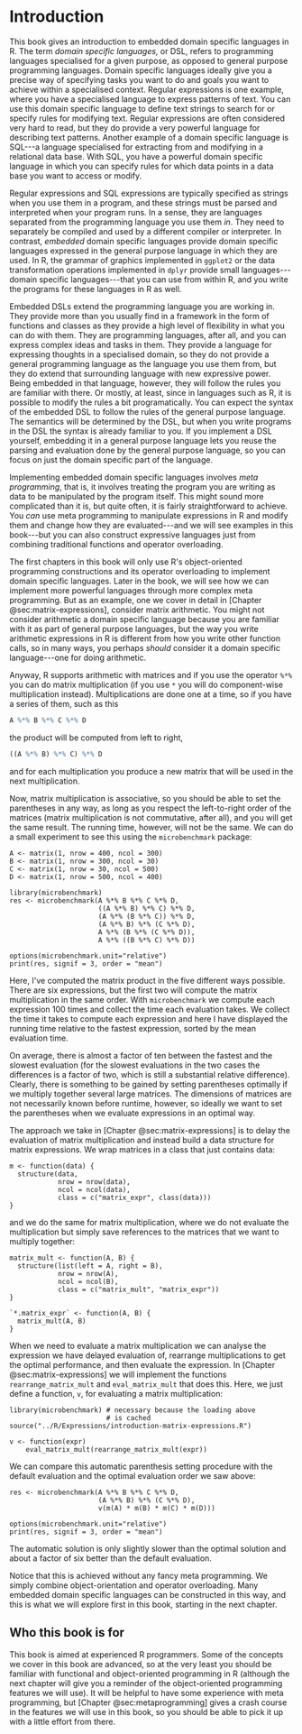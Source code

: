 
# Introduction

This book gives an introduction to embedded domain specific languages in R. The term *domain specific languages,* or DSL, refers to programming languages specialised for a given purpose, as opposed to general purpose programming languages. Domain specific languages ideally give you a precise way of specifying tasks you want to do and goals you want to achieve within a specialised context. Regular expressions is one example, where you have a specialised language to express patterns of text. You can use this domain specific language to define text strings to search for or specify rules for modifying text. Regular expressions are often considered very hard to read, but they do provide a very powerful language for describing text patterns. Another example of a domain specific language is SQL---a language specialised for extracting from and modifying in a relational data base. With SQL, you have a powerful domain specific language in which you can specify rules for which data points in a data base you want to access or modify.

Regular expressions and SQL expressions are typically specified as strings when you use them in a program, and these strings must be parsed and interpreted when your program runs. In a sense, they are languages separated from the programming language you use them *in*. They need to separately be compiled and used by a different compiler or interpreter. In contrast, *embedded* domain specific languages provide domain specific languages expressed in the general purpose language in which they are used. In R, the grammar of graphics implemented in `ggplot2` or the data transformation operations implemented in `dplyr` provide small languages---domain specific languages---that you can use from within R, and you write the programs for these languages in R as well.

Embedded DSLs extend the programming language you are working in. They provide more than you usually find in a framework in the form of functions and classes as they provide a high level of flexibility in what you can do with them. They are programming languages, after all, and you can express complex ideas and tasks in them. They provide a language for expressing thoughts in a specialised domain, so they do not provide a general programming language as the language you use them from, but they do extend that surrounding language with new expressive power. Being embedded in that language, however, they will follow the rules you are familiar with there. Or mostly, at least, since in languages such as R, it is possible to modify the rules a bit programatically. You can expect the syntax of the embedded DSL to follow the rules of the general purpose language. The semantics will be determined by the DSL, but when you write programs in the DSL the syntax is already familiar to you. If you implement a DSL yourself, embedding it in a general purpose language lets you reuse the parsing and evaluation done by the general purpose language, so you can focus on just the domain specific part of the language.

Implementing embedded domain specific languages involves *meta programming*, that is, it involves treating the program you are writing as data to be manipulated by the program itself. This might sound more complicated than it is, but quite often, it is fairly straightforward to achieve. You *can* use meta programming to manipulate expressions in R and modify them and change how they are evaluated---and we will see examples in this book---but you can also construct expressive languages just from combining traditional functions and operator overloading.

The first chapters in this book will only use R's object-oriented programming constructions and its operator overloading to implement domain specific languages. Later in the book, we will see how we can implement more powerful languages through more complex meta programming. But as an example, one we cover in detail in [Chapter @sec:matrix-expressions], consider matrix arithmetic. You might not consider arithmetic a domain specific language because you are familiar with it as part of general purpose languages, but the way you write arithmetic expressions in R is different from how you write other function calls, so in many ways, you perhaps *should* consider it a domain specific language---one for doing arithmetic.

Anyway, R supports arithmetic with matrices and if you use the operator `%*%` you can do matrix multiplication (if you use `*` you will do component-wise multiplication instead). Multiplications are done one at a time, so if you have a series of them, such as this

```r
A %*% B %*% C %*% D
```

the product will be computed from left to right,

```r
((A %*% B) %*% C) %*% D
```

and for each multiplication you produce a new matrix that will be used in the next multiplication.

Now, matrix multiplication is associative, so you should be able to set the parentheses in any way, as long as you respect the left-to-right order of the matrices (matrix multiplication is not commutative, after all), and you will get the same result. The running time, however, will not be the same. We can do a small experiment to see this using the `microbenchmark` package:

```{r, cache=TRUE}
A <- matrix(1, nrow = 400, ncol = 300)
B <- matrix(1, nrow = 300, ncol = 30)
C <- matrix(1, nrow = 30, ncol = 500)
D <- matrix(1, nrow = 500, ncol = 400)

library(microbenchmark)
res <- microbenchmark(A %*% B %*% C %*% D,
                      ((A %*% B) %*% C) %*% D,
                      (A %*% (B %*% C)) %*% D,
                      (A %*% B) %*% (C %*% D),
                      A %*% (B %*% (C %*% D)),
                      A %*% ((B %*% C) %*% D))

options(microbenchmark.unit="relative")
print(res, signif = 3, order = "mean")
```

Here, I've computed the matrix product in the five different ways possible. There are six expressions, but the first two will compute the matrix multiplication in the same order. With `microbenchmark` we compute each expression 100 times and collect the time each evaluation takes. We collect the time it takes to compute each expression and here I have displayed the running time relative to the fastest expression, sorted by the mean evaluation time.

On average, there is almost a factor of ten between the fastest and the slowest evaluation (for the slowest evaluations in the two cases the differences is a factor of two, which is still a substantial relative difference). Clearly, there is something to be gained by setting parentheses optimally if we multiply together several large matrices. The dimensions of matrices are not necessarily known before runtime, however, so ideally we want to set the parentheses when we evaluate expressions in an optimal way.

The approach we take in [Chapter @sec:matrix-expressions] is to delay the evaluation of matrix multiplication and instead build a data structure for matrix expressions. We wrap matrices in a class that just contains data:

```{r}
m <- function(data) {
  structure(data, 
            nrow = nrow(data),
            ncol = ncol(data),
            class = c("matrix_expr", class(data)))
}
```

and we do the same for matrix multiplication, where we do not evaluate the multiplication but simply save references to the matrices that we want to multiply together:

```{r}
matrix_mult <- function(A, B) {
  structure(list(left = A, right = B),
            nrow = nrow(A),
            ncol = ncol(B),
            class = c("matrix_mult", "matrix_expr"))
}

`*.matrix_expr` <- function(A, B) {
  matrix_mult(A, B)
}
```

When we need to evaluate a matrix multiplication we can analyse the expression we have delayed evaluation of, rearrange multiplications to get the optimal performance, and then evaluate the expression. In [Chapter @sec:matrix-expressions] we will implement the functions `rearrange_matrix_mult` and `eval_matrix_mult` that does this. Here, we just define a function, `v`, for evaluating a matrix multiplication:

```{r, echo=FALSE}
library(microbenchmark) # necessary because the loading above
                        # is cached
source("../R/Expressions/introduction-matrix-expressions.R")
```

```{r}
v <- function(expr)
	eval_matrix_mult(rearrange_matrix_mult(expr))
```

We can compare this automatic parenthesis setting procedure with the default evaluation and the optimal evaluation order we saw above:

```{r, cache=FALSE}
res <- microbenchmark(A %*% B %*% C %*% D,
                      (A %*% B) %*% (C %*% D),
                      v(m(A) * m(B) * m(C) * m(D)))

options(microbenchmark.unit="relative")
print(res, signif = 3, order = "mean")
```

The automatic solution is only slightly slower than the optimal solution and about a factor of six better than the default evaluation.

Notice that this is achieved without any fancy meta programming. We simply combine object-orientation and operator overloading. Many embedded domain specific languages can be constructed in this way, and this is what we will explore first in this book, starting in the next chapter.

## Who this book is for

This book is aimed at experienced R programmers. Some of the concepts we cover in this book are advanced, so at the very least you should be familiar with functional and object-oriented programming in R (although the next chapter will give you a reminder of the object-oriented programming features we will use). It will be helpful to have some experience with meta programming, but [Chapter @sec:metaprogramming] gives a crash course in the features we will use in this book, so you should be able to pick it up with a little effort from there.
